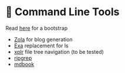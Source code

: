 # 🦀 Command Line Tools

Read [here](https://zaiste.net/posts/shell-commands-rust/) for a bootstrap

- [Zola](https://www.getzola.org/) for blog generation
- [Exa](https://github.com/ogham/exa) replacement for ls
- [xplr](https://github.com/sayanarijit/xplr) file tree navigation (to be tested)
- [ripgrep](https://github.com/BurntSushi/ripgrep)
- [mdbook](https://github.com/rust-lang/mdBook)